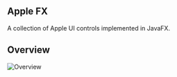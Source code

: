 ## Apple FX
A collection of Apple UI controls implemented in JavaFX.

## Overview
![Overview](https://i.ibb.co/X5xYH27/Apple-FX-2022-01-12-08-38-11.png)
